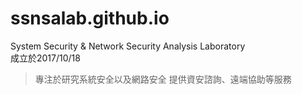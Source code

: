 # ssnsalab.github.io
System Security & Network Security Analysis Laboratory</br>
成立於2017/10/18</br>
>專注於研究系統安全以及網路安全
>提供資安諮詢、遠端協助等服務
